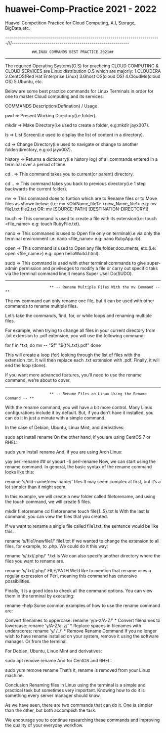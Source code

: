 # huawei-Comp-Practice 2021 - 2022
Huawei Competition Practice for Cloud Computing, A.I, Storage, BigData,etc.


------------------------------------------------------------------------------///-----------------------------------------------------------

				##LINUX COMMANDS BEST PRACTICE 2021##
---------------------------------------------------------------------------------------------------------------------------------------------
The required Operating Systems(O.S) for practicing CLOUD COMPUTING & CLOUD SERVICES
are Linux distribution O.S which are majorly:
1.CLOUDERA
2.CentOS(Red Hat Enterprise Linux)
3.Ghost OS(cloud OS)
4.CloudMe(cloud OS)
5.Ubuntu, etc.

Below are some best practice commands for Linux Terminals in order for one to master Cloud computing and its services:

COMMANDS					Description(Defination) / Usage

pwd						=>	Present Working Directory(i.e folder).

mkdir						=>	Make Directory(i.e used to create a folder, e.g:mkdir jayx007).

ls						=>	List Screen(i.e used to display  the list of content in a directory).

cd						=>	Change Directory(i.e used to navigate or change to another folder/directory, e.g:cd jayx007).

history						=>	Returns a dictionary(i.e history log) of all commands entered in a terminal over a period of time.

cd .						=>	This command takes you to current(or parent) directory.

cd ..						=>	This command takes you back to previous directory(i.e 1 step backwards the current folder).

mv						=>	This command does to funtion which are to Rename files or to Move files as shown below:
							(i.e: mv <OldName_file1> <new_Name_file1>  e.g: mv file1.txt file2.txt 
							OR: mv  [SOURCE-PATH] [DESTINATION-DIRECTORY])
			
touch						=>	This command is used to create a file with its extension(i.e: touch <file_name> 
							e.g: touch RubyFile.txt).

nano						=>	This commaned is used to Open file only on terminal(i.e via only the terminal environment
							i.e: nano <file_name> e.g: nano RubyApp.rb).

open						=>	This command is used to Open  any file,folder,documents, etc.(i.e: open <file_name>)
							e.g: open helloWorld.html).
			
sudo						=>	This command is used with other terminal commands to give super-admin permission and priviledges to 							    modify a file or carry out specific taks via the terminal command line,it means Super User
							Do(SUDO).
							
-------------------------------------------------------------------------------------------------------------------------------------------------

						** -- Rename Multiple Files With the mv Command -- **
						
The mv command can only rename one file, but it can be used with other commands to rename multiple files.

Let’s take the commands, find, for, or while loops and renaming multiple files.

For example, when trying to change all files in your current directory from .txt extension to .pdf extension, you will use the following command:

for f in *txt; do
   mv -- "$f" "${f%.txt}.pdf"
done

This will create a loop (for) looking through the list of files with the extension .txt. It will then replace each .txt extension with .pdf. Finally, it will end the loop (done).

If you want more advanced features, you’ll need to use the rename command, we’re about to cover.

-----------------------------------------------------------------------------------------------------------------------------------------------------

						** -- Rename Files on Linux Using the Rename Command -- **
						
With the rename command, you will have a bit more control. Many Linux configurations include it by default. But, if you don’t have it installed, you can do it in just a minute with a simple command.

In the case of Debian, Ubuntu, Linux Mint, and derivatives:

sudo apt install rename
On the other hand, if you are using CentOS 7 or RHEL:

sudo yum install rename
And, if you are using Arch Linux:

yay perl-rename ## or yaourt -S perl-rename
Now, we can start using the rename command. In general, the basic syntax of the rename command looks like this:

rename 's/old-name/new-name/' files
It may seem complex at first, but it’s a lot simpler than it might seem.

In this example, we will create a new folder called filetorename, and using the touch command, we will create 5 files.

mkdir filetorename
cd filetorename
touch file{1..5}.txt
ls
With the last ls command, you can view the files that you created.

If we want to rename a single file called file1.txt, the sentence would be like this:

rename ‘s/file1/newfile1/’ file1.txt
If we wanted to change the extension to all files, for example, to .php. We could do it this way:

rename ‘s/.txt/.php/’ *.txt
ls
We can also specify another directory where the files you want to rename are.

rename ‘s/.txt/.php/’ FILE/PATH
We’d like to mention that rename uses a regular expression of Perl, meaning this command has extensive possibilities.

Finally, it is a good idea to check all the command options. You can view them in the terminal by executing:

rename –help
Some common examples of how to use the rename command are:

Convert filenames to uppercase:
rename 'y/a-z/A-Z/' *
Convert filenames to lowercase:
rename 'y/A-Z/a-z/' *
Replace spaces in filenames with underscores:
rename 'y/ /_/' *
Remove Rename Command
If you no longer wish to have rename installed on your system, remove it using the software manager. Or from the terminal.

For Debian, Ubuntu, Linux Mint and derivatives:

sudo apt remove rename
And for CentOS and RHEL:

sudo yum remove rename
That’s it, rename is removed from your Linux machine.

Conclusion
Renaming files in Linux using the terminal is a simple and practical task but sometimes very important. Knowing how to do it is something every server manager should know.

As we have seen, there are two commands that can do it. One is simpler than the other, but both accomplish the task.

We encourage you to continue researching these commands and improving the quality of your everyday workflow.


